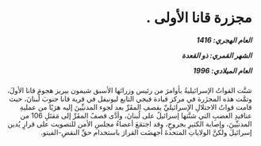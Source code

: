 <h1 dir="rtl">مجزرة قانا الأولى .</h1>

<h5 dir="rtl">العام الهجري:  1416

الشهر القمري: ذو القعدة

العام الميلادي: 1996</h5>

<p dir="rtl">شنَّت القواتُ الإسرائيليةُ بأوامرَ من رئيس وزرائها الأسبق شيمون بيريز هجومَ قانا الأولَ، وتمَّت هذه المجزَرة في مركز قيادة فيجي التابع ليونيفل في قرية قانا جنوبَ لُبنانَ، حيث قامت قواتُ الاحتلالِ الإسرائيليِّ بقصفِ المقَرِّ بعد لجوء المدنيِّينَ إليه هرَبًا من عمليةِ عناقيدِ الغضبِ التي شنَّتها إسرائيلُ على لُبنانَ، وأدَّى قصفُ المقَرِّ إلى مَقتَلِ 106 من المدنيِّينَ، وإصابة الكثيرِ بجروحٍ، وقد اجتمَعَ أعضاءُ مجلسِ الأمن للتصويت على قرارٍ يُدين إسرائيلَ ولكنَّ الولاياتِ المتحدةَ أجهضَت القرارَ باستخدام حقِّ النقضِ-الفيتو.</p></br>

